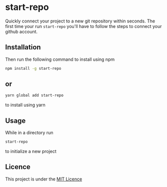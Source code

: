 # start-repo

Quickly connect your project to a new git repository within seconds. The first time your run `start-repo` you'll have to follow the steps to connect your github account.

## Installation

Then run the following command to install using npm

```sh
npm install -g start-repo
```

## or

```sh
yarn global add start-repo
```

to install using yarn

## Usage

While in a directory run

```sh
start-repo
```

to initialize a new project

## Licence

This project is under the [MIT Licence](https://raw.githubusercontent.com/mwelwankuta/start-repo/master/LICENSE)
